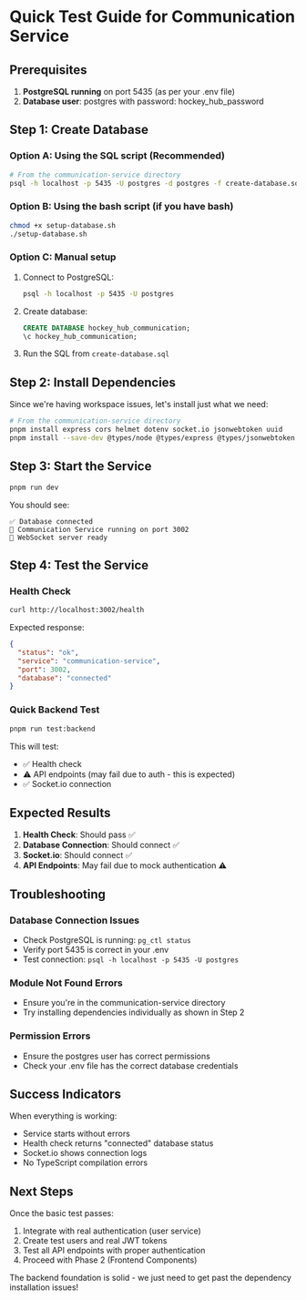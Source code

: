 # Quick Test Guide for Communication Service

## Prerequisites

1. **PostgreSQL running** on port 5435 (as per your .env file)
2. **Database user**: postgres with password: hockey_hub_password

## Step 1: Create Database

### Option A: Using the SQL script (Recommended)
```bash
# From the communication-service directory
psql -h localhost -p 5435 -U postgres -d postgres -f create-database.sql
```

### Option B: Using the bash script (if you have bash)
```bash
chmod +x setup-database.sh
./setup-database.sh
```

### Option C: Manual setup
1. Connect to PostgreSQL:
   ```bash
   psql -h localhost -p 5435 -U postgres
   ```
2. Create database:
   ```sql
   CREATE DATABASE hockey_hub_communication;
   \c hockey_hub_communication;
   ```
3. Run the SQL from `create-database.sql`

## Step 2: Install Dependencies

Since we're having workspace issues, let's install just what we need:

```bash
# From the communication-service directory
pnpm install express cors helmet dotenv socket.io jsonwebtoken uuid
pnpm install --save-dev @types/node @types/express @types/jsonwebtoken @types/uuid typescript
```

## Step 3: Start the Service

```bash
pnpm run dev
```

You should see:
```
✅ Database connected
📧 Communication Service running on port 3002
🔌 WebSocket server ready
```

## Step 4: Test the Service

### Health Check
```bash
curl http://localhost:3002/health
```

Expected response:
```json
{
  "status": "ok",
  "service": "communication-service",
  "port": 3002,
  "database": "connected"
}
```

### Quick Backend Test
```bash
pnpm run test:backend
```

This will test:
- ✅ Health check
- ⚠️ API endpoints (may fail due to auth - this is expected)
- ✅ Socket.io connection

## Expected Results

1. **Health Check**: Should pass ✅
2. **Database Connection**: Should connect ✅
3. **Socket.io**: Should connect ✅
4. **API Endpoints**: May fail due to mock authentication ⚠️

## Troubleshooting

### Database Connection Issues
- Check PostgreSQL is running: `pg_ctl status`
- Verify port 5435 is correct in your .env
- Test connection: `psql -h localhost -p 5435 -U postgres`

### Module Not Found Errors
- Ensure you're in the communication-service directory
- Try installing dependencies individually as shown in Step 2

### Permission Errors
- Ensure the postgres user has correct permissions
- Check your .env file has the correct database credentials

## Success Indicators

When everything is working:
- Service starts without errors
- Health check returns "connected" database status
- Socket.io shows connection logs
- No TypeScript compilation errors

## Next Steps

Once the basic test passes:
1. Integrate with real authentication (user service)
2. Create test users and real JWT tokens
3. Test all API endpoints with proper authentication
4. Proceed with Phase 2 (Frontend Components)

The backend foundation is solid - we just need to get past the dependency installation issues!